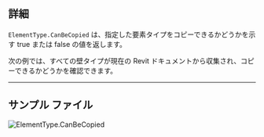 ## 詳細
`ElementType.CanBeCopied` は、指定した要素タイプをコピーできるかどうかを示す true または false の値を返します。

次の例では、すべての壁タイプが現在の Revit ドキュメントから収集され、コピーできるかどうかを確認できます。
___
## サンプル ファイル

![ElementType.CanBeCopied](./Revit.Elements.ElementType.CanBeCopied_img.jpg)
